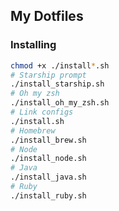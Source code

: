 ## My Dotfiles

### Installing

```bash
chmod +x ./install*.sh
# Starship prompt
./install_starship.sh
# Oh my zsh
./install_oh_my_zsh.sh
# Link configs
./install.sh
# Homebrew
./install_brew.sh
# Node
./install_node.sh
# Java
./install_java.sh
# Ruby
./install_ruby.sh
```
